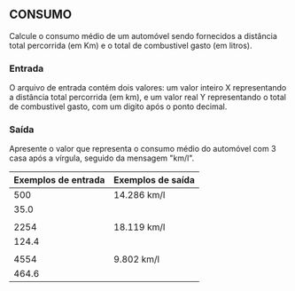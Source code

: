 ## CONSUMO

Calcule o consumo médio de um automóvel sendo fornecidos a distância total percorrida (em Km) e o total de combustivel gasto (em litros).

### Entrada

O arquivo de entrada contém dois valores: um valor inteiro X representando a distância total percorrida (em km), e um valor real Y representando o total de combustivel gasto, com um digito após o ponto decimal.

### Saída

Apresente o valor que representa o consumo médio do automóvel com 3 casa após a vírgula, seguido da mensagem "km/l".

|Exemplos de entrada    |Exemplos de saída  |
|:---                   |:---               |
|500                    |14.286 km/l        |
|35.0                   |                   |
|                       |                   |
|2254                   |18.119 km/l        |
|124.4                  |                   |
|                       |                   |
|4554                   |9.802 km/l         |
|464.6                  |                   |

